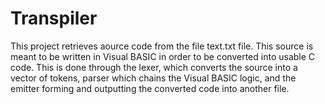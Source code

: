 # Transpiler
This project retrieves aource code from the file text.txt file. This source is meant to be written in Visual BASIC in order to be converted into usable C code. This is done through the lexer, which converts the source into a vector of tokens, parser which chains the Visual BASIC logic, and the emitter forming and outputting the converted code into another file. 
